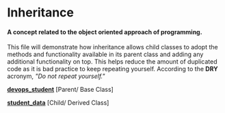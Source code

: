 # Inheritance 

#### A concept related to the object oriented approach of programming.

This file will demonstrate how inheritance allows child classes to adopt the methods and functionality available
in its parent class and adding any additional functionality on top. This helps reduce the amount of duplicated code
as it is bad practice to keep repeating yourself. According to the **DRY** acronym, _"Do not repeat yourself."_

[**devops_student**](devops_student.py) [Parent/ Base Class]

[**student_data**](student_data.py) [Child/ Derived Class]
